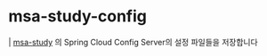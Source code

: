 # msa-study-config

| [msa-study](https://github.com/arasia/msa-study) 의 Spring Cloud Config Server의 설정 파일들을 저장합니다



